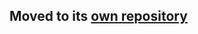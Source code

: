 ## Moved to its [own repository](https://github.com/siku2/MyAnimeStream/raw/master/Deities/dist/myanimestream.user.js)